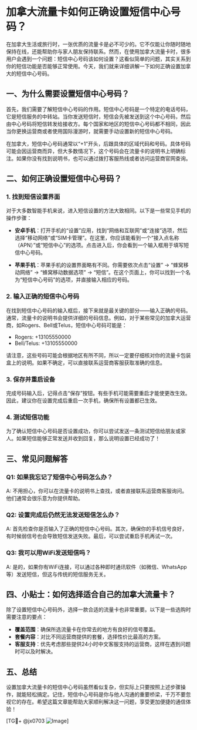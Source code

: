 # 加拿大流量卡如何正确设置短信中心号码？

在加拿大生活或旅行时，一张优质的流量卡是必不可少的。它不仅能让你随时随地保持在线，还能帮助你与家人朋友保持联系。然而，在使用加拿大流量卡时，很多用户会遇到一个问题：短信中心号码该如何设置？这看似简单的问题，其实关系到你的短信功能是否能够正常使用。今天，我们就来详细讲解一下如何正确设置加拿大的短信中心号码。

## 一、为什么需要设置短信中心号码？

首先，我们需要了解短信中心号码的作用。短信中心号码是一个特定的电话号码，它是短信服务的中转站。当你发送短信时，短信会先被发送到这个中心号码，然后由中心号码将短信转发给接收方。每个国家和地区的短信中心号码都不相同，因此当你更换运营商或者使用国际漫游时，就需要手动设置新的短信中心号码。

在加拿大，短信中心号码通常以“+1”开头，后跟具体的区域代码和号码。具体号码可能会因运营商而异，但大多数情况下，这个号码会在流量卡的说明书上明确标注。如果你没有找到说明书，也可以通过拨打客服热线或者访问运营商官网查询。

## 二、如何正确设置短信中心号码？

### 1. 找到短信设置界面

对于大多数智能手机来说，进入短信设置的方法大致相同。以下是一些常见手机的操作步骤：

- **安卓手机**：打开手机的“设置”应用，找到“网络和互联网”或“连接”选项，然后选择“移动网络”或“SIM卡管理”。在这里，你应该能看到一个“接入点名称（APN）”或“短信中心”的选项。点击进入后，你会看到一个输入框用于填写短信中心号码。
  
- **苹果手机**：苹果手机的设置界面略有不同。你需要依次点击“设置” -> “蜂窝移动网络” -> “蜂窝移动数据选项” -> “短信”。在这个页面上，你可以找到一个名为“短信中心号码”的选项，并直接输入相应的号码。

### 2. 输入正确的短信中心号码

在找到短信中心号码的输入框后，接下来就是最关键的部分——输入正确的号码。通常，流量卡的说明书会提供详细的号码信息。例如，对于某些常见的加拿大运营商，如Rogers、Bell或Telus，短信中心号码可能是：

- Rogers: +13105550000
- Bell/Telus: +13105550000

请注意，这些号码可能会根据地区有所不同，所以一定要仔细核对你的流量卡包装盒上的说明。如果不确定，可以直接联系运营商客服获取准确的信息。

### 3. 保存并重启设备

完成号码输入后，记得点击“保存”按钮。有些手机可能需要重启才能使更改生效。因此，建议你在设置完成后重启一次手机，确保所有设置都已生效。

### 4. 测试短信功能

为了确认短信中心号码是否设置成功，你可以尝试发送一条测试短信给朋友或家人。如果短信能够正常发送并收到回复，那么说明设置已经成功了！

## 三、常见问题解答

### Q1: 如果我忘记了短信中心号码怎么办？
A: 不用担心，你可以在流量卡的说明书上查找，或者直接联系运营商客服询问。他们通常会很乐意为你提供帮助。

### Q2: 设置完成后仍然无法发送短信怎么办？
A: 首先检查你是否输入了正确的短信中心号码。其次，确保你的手机信号良好，有时候弱信号也会导致短信发送失败。最后，可以尝试重启手机再试一次。

### Q3: 我可以用WiFi发送短信吗？
A: 是的，如果你有WiFi连接，可以通过各种即时通讯软件（如微信、WhatsApp等）发送短信，但这与传统的短信服务无关。

## 四、小贴士：如何选择适合自己的加拿大流量卡？

除了设置短信中心号码外，选择一款合适的流量卡也非常重要。以下是一些选购时需要注意的要点：

- **覆盖范围**：确保所选流量卡在你常去的地方有良好的信号覆盖。
- **套餐内容**：对比不同运营商提供的套餐，选择性价比最高的方案。
- **客服支持**：优先考虑那些提供24小时中文客服支持的运营商，这样在遇到问题时可以及时解决。

## 五、总结

设置加拿大流量卡的短信中心号码虽然看似复杂，但实际上只要按照上述步骤操作，就能轻松搞定。记住，短信中心号码是你与他人沟通的重要桥梁，千万不要忽视它的存在。希望这篇文章能帮助大家顺利解决这一问题，享受更加便捷的通信体验！

[TG💪+ @jx0703 ![Image](https://github.com/user-attachments/assets/dbca1d08-cadb-493c-b0ec-ad6f7a83f270)]